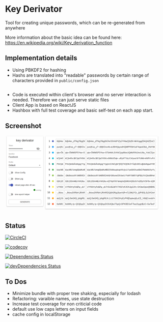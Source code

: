 # Key Derivator

Tool for creating unique passwords, which can be re-generated from anywhere

More information about the basic idea can be found here: https://en.wikipedia.org/wiki/Key_derivation_function

## Implementation details
* Using PBKDF2 for hashing
* Hashs are translated into "readable" passwords by certain range of characters provided in `public/config.json`

##
* Code is executed within client's browser and no server interaction is needed. Therefore we can just serve static files
* Client App is based on ReactJS
* Hashbox with full test coverage and basic self-test on each app start.

## Screenshot
![Screenshot](https://raw.githubusercontent.com/mn-io/key-derivator/master/screenshot.png)

## Status

[![CircleCI](https://circleci.com/gh/mn-io/key-derivator/tree/master.svg?style=svg)](https://circleci.com/gh/mn-io/key-derivator/tree/master)

[![codecov](https://codecov.io/gh/mn-io/key-derivator/branch/master/graph/badge.svg)](https://codecov.io/gh/mn-io/key-derivator)

[![Dependencies Status](https://david-dm.org/mn-io/key-derivator/status.svg)](https://david-dm.org/mn-io/key-derivator)

[![devDependencies Status](https://david-dm.org/mn-io/key-derivator/dev-status.svg)](https://david-dm.org/mn-io/key-derivator?type=dev)

## To Dos

- Minimize bundle with proper tree shaking, especially for lodash
- Refactoring: varaible names, use state destruction
- Increase test coverage for non criticial code
- default use low caps letters on input fields
- cache config in localStorage
